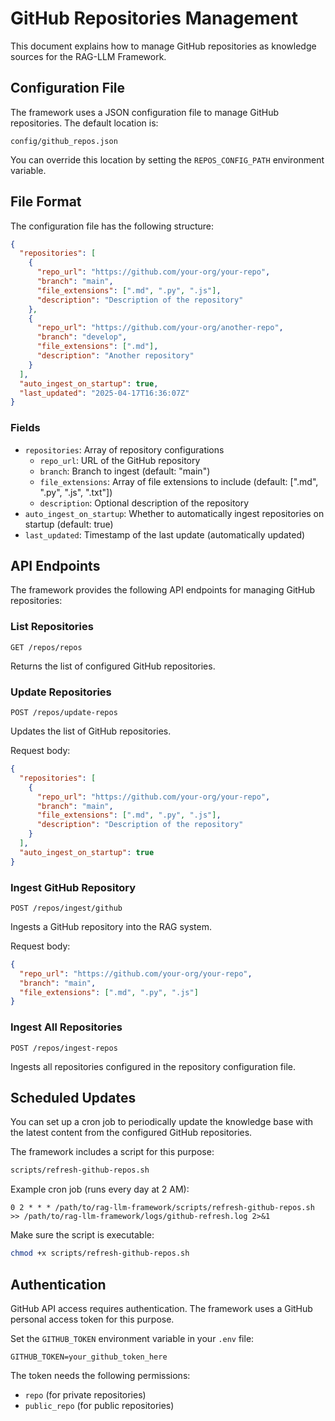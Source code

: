 # GitHub Repositories Management

This document explains how to manage GitHub repositories as knowledge sources for the RAG-LLM Framework.

## Configuration File

The framework uses a JSON configuration file to manage GitHub repositories. The default location is:

```
config/github_repos.json
```

You can override this location by setting the `REPOS_CONFIG_PATH` environment variable.

## File Format

The configuration file has the following structure:

```json
{
  "repositories": [
    {
      "repo_url": "https://github.com/your-org/your-repo",
      "branch": "main",
      "file_extensions": [".md", ".py", ".js"],
      "description": "Description of the repository"
    },
    {
      "repo_url": "https://github.com/your-org/another-repo",
      "branch": "develop",
      "file_extensions": [".md"],
      "description": "Another repository"
    }
  ],
  "auto_ingest_on_startup": true,
  "last_updated": "2025-04-17T16:36:07Z"
}
```

### Fields

- `repositories`: Array of repository configurations
  - `repo_url`: URL of the GitHub repository
  - `branch`: Branch to ingest (default: "main")
  - `file_extensions`: Array of file extensions to include (default: [".md", ".py", ".js", ".txt"])
  - `description`: Optional description of the repository
- `auto_ingest_on_startup`: Whether to automatically ingest repositories on startup (default: true)
- `last_updated`: Timestamp of the last update (automatically updated)

## API Endpoints

The framework provides the following API endpoints for managing GitHub repositories:

### List Repositories

```
GET /repos/repos
```

Returns the list of configured GitHub repositories.

### Update Repositories

```
POST /repos/update-repos
```

Updates the list of GitHub repositories.

Request body:
```json
{
  "repositories": [
    {
      "repo_url": "https://github.com/your-org/your-repo",
      "branch": "main",
      "file_extensions": [".md", ".py", ".js"],
      "description": "Description of the repository"
    }
  ],
  "auto_ingest_on_startup": true
}
```

### Ingest GitHub Repository

```
POST /repos/ingest/github
```

Ingests a GitHub repository into the RAG system.

Request body:
```json
{
  "repo_url": "https://github.com/your-org/your-repo",
  "branch": "main",
  "file_extensions": [".md", ".py", ".js"]
}
```

### Ingest All Repositories

```
POST /repos/ingest-repos
```

Ingests all repositories configured in the repository configuration file.

## Scheduled Updates

You can set up a cron job to periodically update the knowledge base with the latest content from the configured GitHub repositories.

The framework includes a script for this purpose:

```bash
scripts/refresh-github-repos.sh
```

Example cron job (runs every day at 2 AM):

```
0 2 * * * /path/to/rag-llm-framework/scripts/refresh-github-repos.sh >> /path/to/rag-llm-framework/logs/github-refresh.log 2>&1
```

Make sure the script is executable:

```bash
chmod +x scripts/refresh-github-repos.sh
```

## Authentication

GitHub API access requires authentication. The framework uses a GitHub personal access token for this purpose.

Set the `GITHUB_TOKEN` environment variable in your `.env` file:

```
GITHUB_TOKEN=your_github_token_here
```

The token needs the following permissions:
- `repo` (for private repositories)
- `public_repo` (for public repositories)
